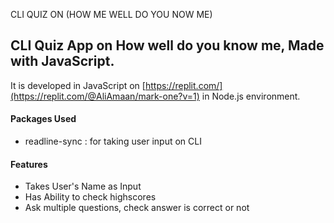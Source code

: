 CLI QUIZ ON (HOW ME WELL DO YOU NOW ME)

## CLI Quiz App on How well do you know me, Made with JavaScript.

It is developed in JavaScript on [https://replit.com/](https://replit.com/@AliAmaan/mark-one?v=1) in Node.js environment.

#### Packages Used

- readline-sync : for taking user input on CLI

#### Features

- Takes User's Name as Input
- Has Ability to check highscores
- Ask multiple questions, check answer is correct or not
